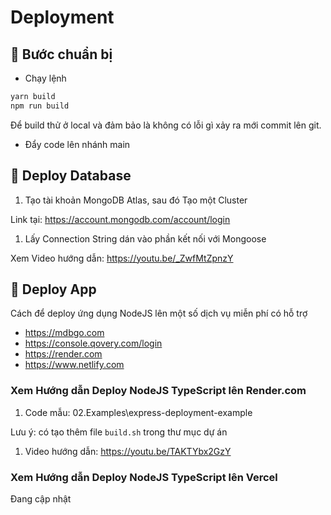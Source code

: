 # Deployment

## 💛 Bước chuẩn bị

- Chạy lệnh 

```bash
yarn build
npm run build
```
Để build thử ở local và đảm bảo là không có lỗi gì xảy ra mới commit lên git.

- Đẩy code lên nhánh main

## 💛 Deploy Database

1. Tạo tài khoản MongoDB Atlas, sau đó Tạo một Cluster

Link tại: https://account.mongodb.com/account/login

1. Lấy Connection String dán vào phần kết nối với Mongoose

Xem Video hướng dẫn: https://youtu.be/_ZwfMtZpnzY

## 💛 Deploy App

Cách để deploy ứng dụng NodeJS lên một số dịch vụ miễn phí có hỗ trợ

- https://mdbgo.com
- https://console.qovery.com/login
- https://render.com
- https://www.netlify.com

### Xem Hướng dẫn Deploy NodeJS TypeScript lên Render.com

1. Code mẫu: 02.Examples\express-deployment-example

Lưu ý: có tạo thêm file `build.sh` trong thư mục dự án

1. Video hướng dẫn: https://youtu.be/TAKTYbx2GzY


### Xem Hướng dẫn Deploy NodeJS TypeScript lên Vercel

Đang cập nhật